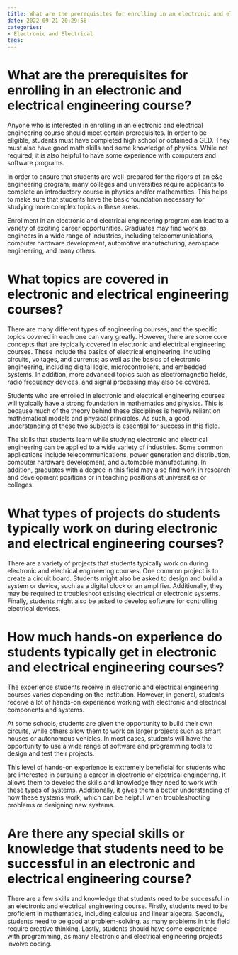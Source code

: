 ```yaml
---
title: What are the prerequisites for enrolling in an electronic and electrical engineering course
date: 2022-09-21 20:29:58
categories:
- Electronic and Electrical
tags:
---
```



#  What are the prerequisites for enrolling in an electronic and electrical engineering course?

Anyone who is interested in enrolling in an electronic and electrical engineering course should meet certain prerequisites. In order to be eligible, students must have completed high school or obtained a GED. They must also have good math skills and some knowledge of physics. While not required, it is also helpful to have some experience with computers and software programs.

In order to ensure that students are well-prepared for the rigors of an e&e engineering program, many colleges and universities require applicants to complete an introductory course in physics and/or mathematics. This helps to make sure that students have the basic foundation necessary for studying more complex topics in these areas.

Enrollment in an electronic and electrical engineering program can lead to a variety of exciting career opportunities. Graduates may find work as engineers in a wide range of industries, including telecommunications, computer hardware development, automotive manufacturing, aerospace engineering, and many others.

#  What topics are covered in electronic and electrical engineering courses?

There are many different types of engineering courses, and the specific topics covered in each one can vary greatly. However, there are some core concepts that are typically covered in electronic and electrical engineering courses. These include the basics of electrical engineering, including circuits, voltages, and currents; as well as the basics of electronic engineering, including digital logic, microcontrollers, and embedded systems. In addition, more advanced topics such as electromagnetic fields, radio frequency devices, and signal processing may also be covered.

Students who are enrolled in electronic and electrical engineering courses will typically have a strong foundation in mathematics and physics. This is because much of the theory behind these disciplines is heavily reliant on mathematical models and physical principles. As such, a good understanding of these two subjects is essential for success in this field.

The skills that students learn while studying electronic and electrical engineering can be applied to a wide variety of industries. Some common applications include telecommunications, power generation and distribution, computer hardware development, and automobile manufacturing. In addition, graduates with a degree in this field may also find work in research and development positions or in teaching positions at universities or colleges.

#  What types of projects do students typically work on during electronic and electrical engineering courses?

There are a variety of projects that students typically work on during electronic and electrical engineering courses. One common project is to create a circuit board. Students might also be asked to design and build a system or device, such as a digital clock or an amplifier. Additionally, they may be required to troubleshoot existing electrical or electronic systems. Finally, students might also be asked to develop software for controlling electrical devices.

#  How much hands-on experience do students typically get in electronic and electrical engineering courses?

The experience students receive in electronic and electrical engineering courses varies depending on the institution. However, in general, students receive a lot of hands-on experience working with electronic and electrical components and systems.

At some schools, students are given the opportunity to build their own circuits, while others allow them to work on larger projects such as smart houses or autonomous vehicles. In most cases, students will have the opportunity to use a wide range of software and programming tools to design and test their projects.

This level of hands-on experience is extremely beneficial for students who are interested in pursuing a career in electronic or electrical engineering. It allows them to develop the skills and knowledge they need to work with these types of systems. Additionally, it gives them a better understanding of how these systems work, which can be helpful when troubleshooting problems or designing new systems.

#  Are there any special skills or knowledge that students need to be successful in an electronic and electrical engineering course?

There are a few skills and knowledge that students need to be successful in an electronic and electrical engineering course. Firstly, students need to be proficient in mathematics, including calculus and linear algebra. Secondly, students need to be good at problem-solving, as many problems in this field require creative thinking. Lastly, students should have some experience with programming, as many electronic and electrical engineering projects involve coding.